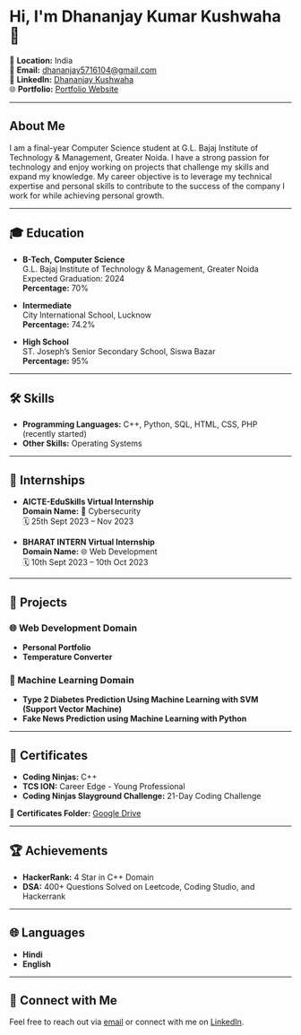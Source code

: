 # Hi, I'm Dhananjay Kumar Kushwaha 👋

📍 **Location:** India  
📧 **Email:** [dhananjay5716104@gmail.com](mailto:dhananjay5716104@gmail.com)  
🔗 **LinkedIn:** [Dhananjay Kushwaha](https://www.linkedin.com/in/dhananjaykushwaha)  
🌐 **Portfolio:** [Portfolio Website](https://dhananjay-kushwaha.github.io/Portfolio-Website/)

---

## About Me

I am a final-year Computer Science student at G.L. Bajaj Institute of Technology & Management, Greater Noida. I have a strong passion for technology and enjoy working on projects that challenge my skills and expand my knowledge. My career objective is to leverage my technical expertise and personal skills to contribute to the success of the company I work for while achieving personal growth.

---

## 🎓 Education

- **B-Tech, Computer Science**  
  G.L. Bajaj Institute of Technology & Management, Greater Noida  
  Expected Graduation: 2024  
  **Percentage:** 70%

- **Intermediate**  
  City International School, Lucknow  
  **Percentage:** 74.2%

- **High School**  
  ST. Joseph’s Senior Secondary School, Siswa Bazar  
  **Percentage:** 95%

---

## 🛠 Skills

- **Programming Languages:** C++, Python, SQL, HTML, CSS, PHP (recently started)
- **Other Skills:** Operating Systems

---

## 💼 Internships

- **AICTE-EduSkills Virtual Internship**  
  **Domain Name:** 🔐 Cybersecurity  
  🗓 25th Sept 2023 – Nov 2023

- **BHARAT INTERN Virtual Internship**  
  **Domain Name:** 🌐 Web Development  
  🗓 10th Sept 2023 – 10th Oct 2023

---

## 📂 Projects


### 🌐 Web Development Domain
- **Personal Portfolio**
- **Temperature Converter**

### 🤖 Machine Learning Domain
- **Type 2 Diabetes Prediction Using Machine Learning with SVM (Support Vector Machine)**
- **Fake News Prediction using Machine Learning with Python**

---

## 📜 Certificates

- **Coding Ninjas:** C++
- **TCS ION:** Career Edge - Young Professional
- **Coding Ninjas Slayground Challenge:** 21-Day Coding Challenge

📂 **Certificates Folder:** [Google Drive](https://drive.google.com/drive/folders/1-IPR5QYwkLlQRwG9Zv35O4ez-NykFCGD?usp=sharing)

---

## 🏆 Achievements

- **HackerRank:** 4 Star in C++ Domain
- **DSA:** 400+ Questions Solved on Leetcode, Coding Studio, and Hackerrank

---

## 🌐 Languages

- **Hindi**
- **English**

---

## 🤝 Connect with Me

Feel free to reach out via [email](mailto:dhananjay5716104@gmail.com) or connect with me on [LinkedIn](https://www.linkedin.com/in/dhananjaykushwaha).
